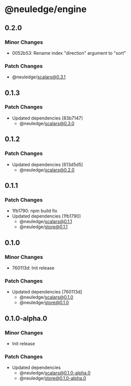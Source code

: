 # @neuledge/engine

## 0.2.0

### Minor Changes

- 0052b53: Rename index "direction" argument to "sort"

### Patch Changes

- @neuledge/scalars@0.3.1

## 0.1.3

### Patch Changes

- Updated dependencies [83b7147]
  - @neuledge/scalars@0.3.0

## 0.1.2

### Patch Changes

- Updated dependencies [613d5d5]
  - @neuledge/scalars@0.2.0

## 0.1.1

### Patch Changes

- 1fb1790: npm build fix
- Updated dependencies [1fb1790]
  - @neuledge/scalars@0.1.1
  - @neuledge/store@0.1.1

## 0.1.0

### Minor Changes

- 760113d: Init release

### Patch Changes

- Updated dependencies [760113d]
  - @neuledge/scalars@0.1.0
  - @neuledge/store@0.1.0

## 0.1.0-alpha.0

### Minor Changes

- Init release

### Patch Changes

- Updated dependencies
  - @neuledge/scalars@0.1.0-alpha.0
  - @neuledge/store@0.1.0-alpha.0
